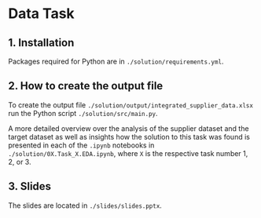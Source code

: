 # Data Task

## 1. Installation

Packages required for Python are in `./solution/requirements.yml`.

## 2. How to create the output file

To create the output file `./solution/output/integrated_supplier_data.xlsx` run the Python script `./solution/src/main.py`.

A more detailed overview over the analysis of the supplier dataset and the target dataset as well as insights how the solution to this task was found is presented in each of the `.ipynb` notebooks in `./solution/0X.Task_X.EDA.ipynb`, where `X` is the respective task number 1, 2, or 3. 


## 3. Slides

The slides are located in `./slides/slides.pptx`.
